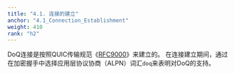 ```yaml
---
title: "4.1. 连接的建立"
anchor: "4.1_Connection_Establishment"
weight: 410
rank: "h2"
---
```


DoQ连接是按照QUIC传输规范《[RFC9000]()》来建立的。
在连接建立期间，通过在加密握手中选择应用层协议协商（ALPN）词汇`doq`来表明对DoQ的支持。
